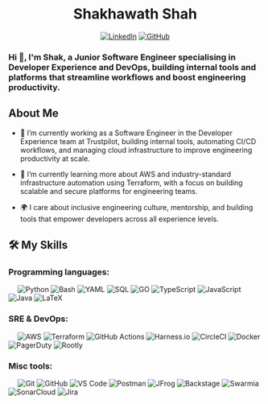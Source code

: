 <h1 align="center">Shakhawath Shah</h1>
<div align="center">
<a href='https://www.linkedin.com/in/shakhawath-shah/'><img alt='LinkedIn' title='LinkedIn'
        src='https://img.shields.io/badge/-LinkedIn-0A66C2?style=for-the-badge&logo=linkedin&logoColor=white' /></a>
<a href='https://github.com/ShakhawathShah'><img alt='GitHub' title='GitHub' src='https://img.shields.io/badge/-GitHub-181717?style=for-the-badge&logo=github&logoColor=white' /></a>
</div>

<h3 align="left">Hi 👋, I'm Shak, a Junior Software Engineer specialising in Developer Experience and DevOps, building internal tools and platforms that streamline workflows and boost engineering productivity.</h3>


## About Me
- 🔭 I’m currently working as a Software Engineer in the Developer Experience team at Trustpilot, building internal tools, automating CI/CD workflows, and managing cloud infrastructure to improve engineering productivity at scale.

- 🌱 I’m currently learning more about AWS and industry-standard infrastructure automation using Terraform, with a focus on building scalable and secure platforms for engineering teams.

- 🌍 I care about inclusive engineering culture, mentorship, and building tools that empower developers across all experience levels.


## 🛠️ My Skills

### Programming languages:
&emsp;
![Python](https://img.shields.io/badge/-Python-000?&logo=Python)
![Bash](https://img.shields.io/badge/-Bash-000?&logo=GNU-Bash)
![YAML](https://img.shields.io/badge/-YAML-000?&logo=YAML)
![SQL](https://img.shields.io/badge/-SQL-000?&logo=MySQL)
![GO](https://img.shields.io/badge/-GO-000?&logo=Go)
![TypeScript](https://img.shields.io/badge/-TypeScript-000?&logo=TypeScript&logoColor=007ACC)
![JavaScript](https://img.shields.io/badge/-JavaScript-000?&logo=JavaScript)
![Java](https://img.shields.io/badge/-Java-000?&logo=Java)
![LaTeX](https://img.shields.io/badge/-LaTeX-000?&logo=LaTeX)
<!-- ![GraphQL](https://img.shields.io/badge/-GraphQL-000?&logo=GraphQL) -->


### SRE & DevOps:
&emsp;
![AWS](https://img.shields.io/badge/-AWS-000?&logo=Amazon-AWS)
![Terraform](https://img.shields.io/badge/-Terraform-000?&logo=Terraform)
![GitHub Actions](https://img.shields.io/badge/-GitHub%20Actions-000?&logo=GitHub-Actions)
![Harness.io](https://img.shields.io/badge/-Harness.io-000?&logo=Harness)
![CircleCI](https://img.shields.io/badge/-CircleCI-000?&logo=CircleCI)
![Docker](https://img.shields.io/badge/-Docker-000?&logo=Docker)
![PagerDuty](https://img.shields.io/badge/-PagerDuty-000?&logo=PagerDuty)
![Rootly](https://img.shields.io/badge/-Rootly-000?&logo=Rootly)

### Misc tools:
&emsp;
![Git](https://img.shields.io/badge/-Git-000?&logo=Git)
![GitHub](https://img.shields.io/badge/-GitHub-000?&logo=GitHub)
![VS Code](https://img.shields.io/badge/-VS%20Code-000?&logo=Visual-Studio-Code)
![Postman](https://img.shields.io/badge/-Postman-000?&logo=Postman)
![JFrog](https://img.shields.io/badge/-JFrog-000?&logo=JFrog)
![Backstage](https://img.shields.io/badge/-Backstage-000?&logo=Backstage)
![Swarmia](https://img.shields.io/badge/-Swarmia-000?&logo=Swarmia&logoColor=white)
![SonarCloud](https://img.shields.io/badge/-SonarCloud-000?&logo=SonarCloud)
![Jira](https://img.shields.io/badge/-Jira-000?&logo=Jira)

